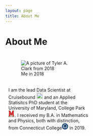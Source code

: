 ```yaml
---
layout: page
title: About Me
---
```


<style>
  /* Create two equal columns that floats next to each other */
  .column {
    float: left;
    width: 50%;
    padding: 10px;
  }

  /* Clear floats after the columns */
  .row:after {
    content: "";
    display: table;
    clear: both;
  }
</style>
  
# About Me

<div class="row">
  <div class="column">
    <figure>
    <img src="https://raw.githubusercontent.com/tyleraclark/tyleraclark.github.io/main/_images/a_photo_of_me.jpg" alt="A picture of Tyler A. Clark from 2018" style="padding-right: 10px;" width="30%" height="30%"/> 
      <figcaption>Me in 2018</figcaption>
    </figure>
  </div>

  <div class="column">
    I am the lead Data Scientist at Cruisebound <a href="https://www.cruisebound.com/about-us"><img src="https://raw.githubusercontent.com/tyleraclark/tyleraclark.github.io/main/favicon.ico" width="20" height="20" /></a> and an Applied Statisitcs PhD student at the University of Maryland, College Park <a href="https://umd.edu/"><img src="https://raw.githubusercontent.com/tyleraclark/tyleraclark.github.io/main/_images/umd.png" width="20" height="20" /></a>.
    I received my B.A. in Mathematics and Physics, both with distinction, from Connecticut College<a href="https://conncoll.edu/"><img src="https://raw.githubusercontent.com/tyleraclark/tyleraclark.github.io/main/_images/CC.svg" width="20" height="20" /></a> in 2019.
  </div>
</div>
